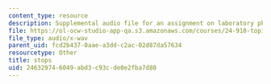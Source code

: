```yaml
---
content_type: resource
description: Supplemental audio file for an assignment on laboratory phonology.
file: https://ol-ocw-studio-app-qa.s3.amazonaws.com/courses/24-910-topics-in-linguistic-theory-laboratory-phonology-spring-2007/246329746049abd3c93cde0e2fba7d80_stops.wav
file_type: audio/x-wav
parent_uid: fcd2b437-0aae-a3dd-c2ac-02d87da57634
resourcetype: Other
title: stops
uid: 24632974-6049-abd3-c93c-de0e2fba7d80
---
```

